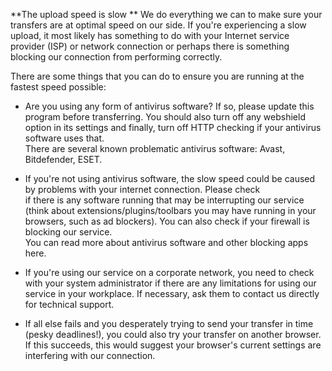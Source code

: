 
**The upload speed is slow **
We do everything we can to make sure your transfers are at optimal speed on our side. If you're experiencing a slow upload, it most likely has something to do with your Internet service provider (ISP) or network connection or perhaps there is something blocking our connection from performing correctly. <br>

There are some things that you can do to ensure you are running at the fastest speed possible:<br>

- Are you using any form of antivirus software? If so, please update this program before transferring. You should also turn off any webshield option in its settings and finally, turn off HTTP checking if your antivirus software uses that. <br>
There are several known problematic antivirus software: Avast, Bitdefender, ESET.<br>
- If you're not using antivirus software, the slow speed could be caused by problems with your internet connection. Please check<br> if there is any software running that may be interrupting our service (think about extensions/plugins/toolbars you may have running in your browsers, such as ad blockers). You can also check if your firewall is blocking our service.<br>
You can read more about antivirus software and other blocking apps here.<br>

- If you're using our service on a corporate network, you need to check with your system administrator if there are any limitations for using our service in your workplace. If necessary, ask them to contact us directly for technical support.<br>
- If all else fails and you desperately trying to send your transfer in time (pesky deadlines!), you could also try your transfer on another browser. If this succeeds, this would suggest your browser's current settings are interfering with our connection. <br>

